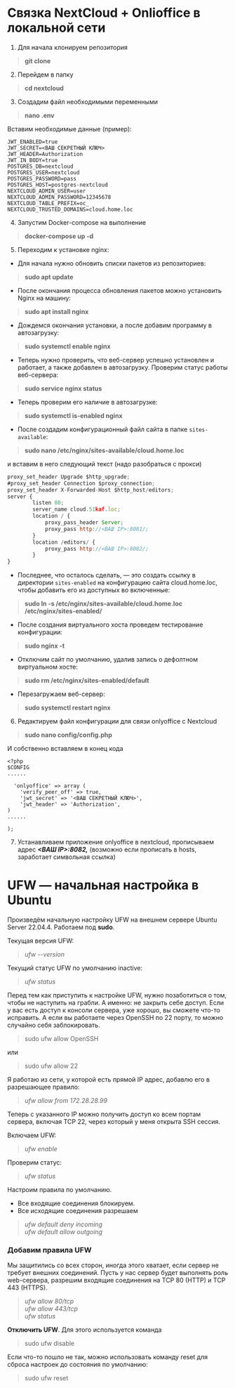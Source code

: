 # **Связка NextCloud + Onlioffice в локальной сети**

1) Для начала клонируем репозитория 

> **git clone**

2) Перейдем в папку

> **cd nextcloud**

3) Создадим файл необходимыми переменными

> **nano .env**

Вставим необходимые данные (пример):

```envtext
JWT_ENABLED=true
JWT_SECRET=<ВАШ СЕКРЕТНЫЙ КЛЮЧ>
JWT_HEADER=Authorization
JWT_IN_BODY=true
POSTGRES_DB=nextcloud
POSTGRES_USER=nextcloud
POSTGRES_PASSWORD=pass
POSTGRES_HOST=postgres-nextcloud
NEXTCLOUD_ADMIN_USER=user
NEXTCLOUD_ADMIN_PASSWORD=12345678
NEXTCLOUD_TABLE_PREFIX=oc_
NEXTCLOUD_TRUSTED_DOMAINS=cloud.home.loc
```

4) Запустим Docker-compose на выполнение 

> **docker-compose up -d**

5) Переходим к установке nginx:

- Для начала нужно обновить списки пакетов из репозиториев:

> **sudo apt update**

- После окончания процесса обновления пакетов можно установить Nginx на машину:

> **sudo apt install nginx**

- Дождемся окончания установки, а после добавим программу в автозагрузку:

> **sudo systemctl enable nginx**

- Теперь нужно проверить, что веб-сервер успешно установлен и работает, а также добавлен в автозагрузку. Проверим статус работы веб-сервера:

> **sudo service nginx status**

- Теперь проверим его наличие в автозагрузке:

> **sudo systemctl is-enabled nginx**

- После создадим конфигурационный файл сайта в папке `sites-available`:

> **sudo nano /etc/nginx/sites-available/cloud.home.loc**

и вставим в него следующий текст (надо разобраться с прокси)

```javascript
proxy_set_header Upgrade $http_upgrade;
#proxy_set_header Connection $proxy_connection;
proxy_set_header X-Forwarded-Host $http_host/editors;
server {
        listen 80;
        server_name cloud.51kaf.loc;
        location / {
            proxy_pass_header Server;
            proxy_pass http://<ВАШ IP>:8081/;
        }
        location /editors/ {
            proxy_pass http://<ВАШ IP>:8082/; 
        }
}
```

- Последнее, что осталось сделать, — это создать ссылку в директории `sites-enabled` на конфигурацию сайта cloud.home.loc, чтобы добавить его из доступных во включенные:

> **sudo ln -s /etc/nginx/sites-available/cloud.home.loc /etc/nginx/sites-enabled/**

- После создания виртуального хоста проведем тестирование конфигурации:

> **sudo nginx -t**

- Отключим сайт по умолчанию, удалив запись о дефолтном виртуальном хосте:

>  **sudo rm /etc/nginx/sites-enabled/default**

- Перезагружаем веб-сервер:

> **sudo systemctl restart nginx**

6) Редактируем файл конфигурации для связи onlyoffice c Nextcloud

> **sudo nano config/config.php**

И собственно вставляем в конец кода

```jsontext
<?php
$CONFIG 
......

  'onlyoffice' => array (
    'verify_peer_off' => true,
    'jwt_secret' => '<ВАШ СЕКРЕТНЫЙ КЛЮЧ>',
    'jwt_header' => 'Authorization',
)
......

);
```

7) Устанавливаем приложение onlyoffice в nextcloud,  прописываем адрес ***<ВАШ IP>:8082,*** (возможно если прописать в hosts, заработает символьная ссылка)

# **UFW — начальная настройка в Ubuntu**

Произведём начальную настройку UFW на внешнем сервере Ubuntu Server 22.04.4. Работаем под **sudo**.

Текущая версия UFW:

> *ufw --version*

Текущий статус UFW по умолчанию inactive:

> *ufw status*

Перед тем как приступить к настройке UFW, нужно позаботиться о том, чтобы не наступить на грабли. А именно: не закрыть себе доступ. Если у вас есть доступ к консоли сервера, уже хорошо, вы сможете что-то исправить. А если вы работаете через OpenSSH по 22 порту, то можно случайно себя заблокировать.

> sudo ufw allow OpenSSH

или

> sudo ufw allow 22

Я работаю из сети, у которой есть прямой IP адрес, добавлю его в разрешающее правило:

> *ufw allow from 172.28.28.99*

Теперь с указанного IP можно получить доступ ко всем портам сервера, включая TCP 22, через который у меня открыта SSH сессия.

Включаем UFW:

> *ufw enable*

Проверим статус:

> *ufw status*

Настроим правила по умолчанию.

- Все входящие соединения блокируем.
- Все исходящие соединения разрешаем

> *ufw default deny incoming  
> ufw default allow outgoing*

### **Добавим правила UFW**

Мы защитились со всех сторон, иногда этого хватает, если сервер не требует внешних соединений. Пусть у нас сервер будет выполнять роль web-сервера, разрешим входящие соединения на TCP 80 (HTTP) и TCP 443 (HTTPS).

> *ufw allow 80/tcp  
> ufw allow 443/tcp  
> ufw status*

**Отключить UFW**. Для этого используется команда

> sudo ufw disable

Если что-то пошло не так, можно использовать команду reset для сброса настроек до состояния по умолчанию:

> sudo ufw reset
